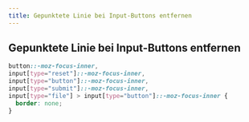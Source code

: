 ```yaml
---
title: Gepunktete Linie bei Input-Buttons entfernen
---
```


## Gepunktete Linie bei Input-Buttons entfernen

```css
button::-moz-focus-inner,
input[type="reset"]::-moz-focus-inner,
input[type="button"]::-moz-focus-inner,
input[type="submit"]::-moz-focus-inner,
input[type="file"] > input[type="button"]::-moz-focus-inner {
  border: none;
}
```

